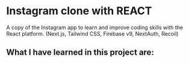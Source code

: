 # Instagram clone with REACT
  A copy of the Instagram app to learn and improve coding skills with the React platform.
  (Next.js, Tailwind CSS, Firebase v9, NextAuth, Recoil)

## What I have learned in this project are: